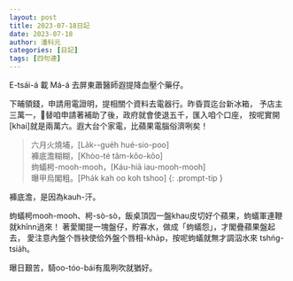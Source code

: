 ```yaml
---
layout: post
title: 2023-07-18日記
date: 2023-07-18
author: 潘科元
categories: [日記]
tags: [四句連]
---
```

E-tsái-á 載 Má-á 去屏東蕭醫師遐提降血壓个藥仔。

下晡領錢，申請用電證明，提相關个資料去電器行。昨昏買迄台新冰箱，
予店主三萬一，𪜶替咱申請著補助了後，政府就會使退五千，匯入咱个口座，
按呢實開\[khai\]就是兩萬六。遐大台个家電，比蘋果電腦俗濟咧矣！

> 六月火燒埔，\[La̍k\-\-gue̍h hué-sio-poo\]  
褲底澹糊糊，\[Khòo-té tâm-kôo-kôo\]  
蚼蟻枵-mooh-mooh，\[Káu-hiā iau-mooh-mooh\]  
曝甲烏閣粗。\[Pha̍k kah oo koh tshoo\]
{: .prompt-tip }

褲底澹，是因為kauh-汗。

蚼蟻枵mooh-mooh、枵-sò-sò，飯桌頂囥一盤khau皮切好个蘋果，蚼蟻軍連鞭就khînn過來！
著愛閣提一塊盤仔，貯寡水，做成「蚼蟻怨」，才閣疊蘋果盤起去，
愛注意內盤个唇袂使佮外盤个唇相-kha̍p，按呢蚼蟻就無才調泅水來 tshńg-tsia̍h。

曝日艱苦，騎oo-tóo-bái有風咧吹就猶好。
